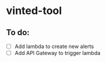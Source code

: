 # vinted-tool

## To do:

- [ ] Add lambda to create new alerts
- [ ] Add API Gateway to trigger lambda
